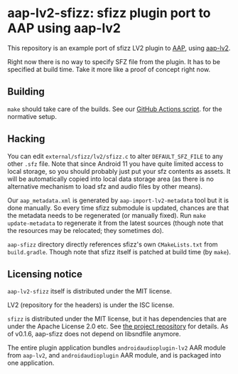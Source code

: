 # aap-lv2-sfizz: sfizz plugin port to AAP using aap-lv2

This repository is an example port of sfizz LV2 plugin to [AAP](https://github.com/atsushieno/android-audio-plugin-framework), using [aap-lv2](https://github.com/atsushieno/aap-lv2).

Right now there is no way to specify SFZ file from the plugin. It has to be specified at build time. Take it more like a proof of concept right now.

## Building

`make` should take care of the builds. See our [GitHub Actions script](.github/workflows/actions.yml). for the normative setup.


## Hacking

You can edit `external/sfizz/lv2/sfizz.c` to alter `DEFAULT_SFZ_FILE` to any other `.sfz` file. Note that since Android 11 you have quite limited access to local storage, so you should probably just put your sfz contents as assets. It will be automatically copied into local data storage area (as there is no alternative mechanism to load sfz and audio files by other means).

Our `aap_metadata.xml` is generated by `aap-import-lv2-metadata` tool but it is done manually. So every time sfizz submodule is updated, chances are that the metadata needs to be regenerated (or manually fixed). Run `make update-metadata` to regenerate it from the latest sources (though note that the resources may be relocated; they sometimes do).

`aap-sfizz` directory directly references sfizz's own `CMakeLists.txt` from `build.gradle`. Though note that sfizz itself is patched at build time (by `make`).

## Licensing notice

`aap-lv2-sfizz` itself is distributed under the MIT license.

LV2 (repository for the headers) is under the ISC license.

`sfizz` is distributed under the MIT license, but it has dependencies that are under the Apache License 2.0 etc. See [the project repository](https://github.com/sfztools/sfizz) for details. As of v0.1.6, aap-sfizz does not depend on libsndfile anymore.

The entire plugin application bundles `androidaudioplugin-lv2` AAR module from `aap-lv2`, and `androidaudioplugin` AAR module, and is packaged into one application.
